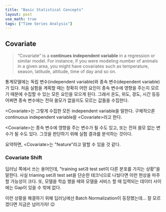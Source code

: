 ```yaml
---
title: "Basic Statistical Concepts"
layout: post
use_math: true
tags: ["Time Series Analysis"]
---
```


## Covariate

> “Covariate” is a **continues independent variable** in a regression or similar model. For instance, if you were modeling number of animals in a given area, you might have covariates such as temperature, season, latitude, altitude, time of day and so on.

통계모델에는 독립 변수(independent variable)와 종속 변수(dependent variable)가 있다. 처음 실험을 계획할 때는 정확히 어떤 요인이 종속 변수에 영향을 주는지 모르기 때문에 수집할 수 있는 모든 요인을 모으게 된다. 그래서 온도, 위도, 경도, 시간 등등 어쩌면 종속 변수에는 전혀 쓸모가 없을지도 모르는 값들을 수집한다.

\<Covariate\>는 그렇게 수집한 모든 independent variable을 말한다. 구체적으론 continuous independent variable을 \<Covariate\>라고 한다.

\<Covariate\>는 종속 변수에 영향을 주는 변수가 될 수도 있고, 또는 전혀 쓸모 없는 변수가 될 수도 있다. 그것을 판단하기 위해 실험 결과를 분석하는 것이다.

요약하면, \<Covariate\>는 "feature"라고 말할 수 있을 것 같다.

### Covariate Shift

딥러닝 쪽에서 쓰는 용어인데, "training set과 test set이 다른 분포를 가지는 상황"을 말한다. 사실 trianing set과 test set을 단순한 테크닉으로 나눴다면 이런 현상을 마주할 가능성이 크다. 또, 모델을 학습 했을 때와 모델을 서비스 할 때 입력되는 데이터 사이에는 Gap이 있을 수 밖에 없다.

이런 상황을 해결하기 위해 딥러닝에선 Batch Normalization이 등장했는데... 잘 모르겠다면 지금은 넘어가자! 😉
